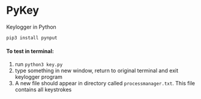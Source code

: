 # PyKey
Keylogger in Python

`pip3 install pynput`

#### To test in terminal:
1. run `python3 key.py`
2. type something in new window, return to original terminal and exit keylogger program
3. A new file should appear in directory called `processmanager.txt`. This file contains all keystrokes
